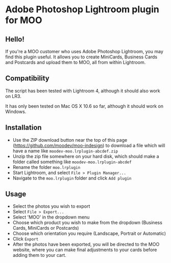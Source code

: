 # Adobe Photoshop Lightroom plugin for MOO

## Hello!

If you're a MOO customer who uses Adobe Photoshop Lightroom, you may
find this plugin useful. It allows you to create MiniCards, Business
Cards and Postcards and upload them to MOO, all from within Lightroom.

## Compatibility

The script has been tested with Lightroom 4, although it should also work on LR3.

It has only been tested on Mac OS X 10.6 so far, although it should work on Windows.

## Installation

* Use the ZIP download button near the top of this page (https://github.com/moodev/moo-indesign) to download a file which will have a name like `moodev-moo.lrplugin-abcdef.zip`
* Unzip the zip file somewhere on your hard disk, which should make a folder called something like `moodev-moo.lrplugin-abcdef`
* Rename the folder `moo.lrplugin`
* Start Lightroom, and select `File > Plugin Manager...`
* Navigate to the `moo.lrplugin` folder and click `Add plugin`

## Usage

* Select the photos you wish to export 
* Select `File > Export...`
* Select 'MOO' in the dropdown menu
* Choose which product you wish to make from the dropdown (Business Cards, MiniCards or Postcards)
* Choose which orientation you require (Landscape, Portrait or Automatic)
* Click `Export`
* After the photos have been exported, you will be directed to the MOO website, where you can make final adjustments to your cards before adding them to your cart.
